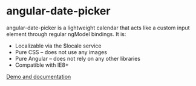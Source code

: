 # angular-date-picker

angular-date-picker is a lightweight calendar that acts like a custom input element through regular ngModel bindings. It is:

* Localizable via the $locale service
* Pure CSS – does not use any images
* Pure Angular – does not rely on any other libraries
* Compatible with IE8+

[Demo and documentation](http://myplanetdigital.github.io/angular-date-picker/)

